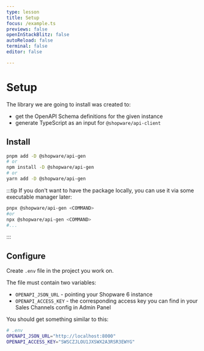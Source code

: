 ```yaml
---
type: lesson
title: Setup
focus: /example.ts
previews: false
openInStackBlitz: false
autoReload: false
terminal: false
editor: false

---
```


# Setup

The library we are going to install was created to:
- get the OpenAPI Schema definitions for the given instance
- generate TypeScript as an input for `@shopware/api-client`

## Install

```bash
pnpm add -D @shopware/api-gen
# or
npm install -D @shopware/api-gen
# or
yarn add -D @shopware/api-gen
```

:::tip
If you don't want to have the package locally, you can use it via some executable manager later:

```bash
pnpx @shopware/api-gen <COMMAND>
#or
npx @shopware/api-gen <COMMAND>
#...
```
:::

## Configure

Create `.env` file in the project you work on.

The file must contain two variables:

- `OPENAPI_JSON_URL` - pointing your Shopware 6 instance
- `OPENAPI_ACCESS_KEY` - the corresponding access key you can find in your Sales Channels config in Admin Panel

You should get something similar to this:

```bash file=".env"
# .env
OPENAPI_JSON_URL="http://localhost:8000"
OPENAPI_ACCESS_KEY="SWSCZJLOU1JXSWX2A3RSR3EWYG"
```